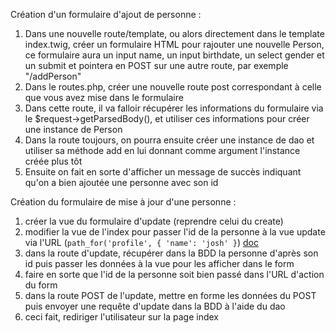 Création d'un formulaire d'ajout de personne :
1. Dans une nouvelle route/template, ou alors directement dans le template index.twig, créer un formulaire HTML pour rajouter une nouvelle Person, ce formulaire aura un input name, un input birthdate, un select gender et un submit et pointera en POST sur une autre route, par exemple "/addPerson"
2. Dans le routes.php, créer une nouvelle route post correspondant à celle que vous avez mise dans le formulaire
3. Dans cette route, il va falloir récupérer les informations du formulaire via le $request->getParsedBody(), et utiliser ces informations pour créer une instance de Person
4. Dans la route toujours, on pourra ensuite créer une instance de dao et utiliser sa méthode add en lui donnant comme argument l'instance créée plus tôt
5. Ensuite on fait en sorte d'afficher un message de succès indiquant qu'on a bien ajoutée une personne avec son id

Création du formulaire de mise à jour d'une personne :
1. créer la vue du formulaire d'update (reprendre celui du create)
2. modifier la vue de l'index pour passer l'id de la personne à la vue update via l'URL (`path_for('profile', { 'name': 'josh' }`) [doc](https://www.slimframework.com/docs/v3/features/templates.html)
3. dans la route d'update, récupérer dans la BDD la personne d'après son id puis passer les données à la vue pour les afficher dans le form
4. faire en sorte que l'id de la personne soit bien passé dans l'URL d'action du form
5. dans la route POST de l'update, mettre en forme les données du POST puis envoyer une requête d'update dans la BDD à l'aide du dao
6. ceci fait, rediriger l'utilisateur sur la page index
